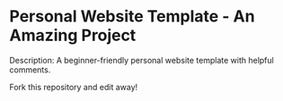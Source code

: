 # Personal Website Template - An Amazing Project

Description: A beginner-friendly personal website template with helpful comments.

Fork this repository and edit away!
